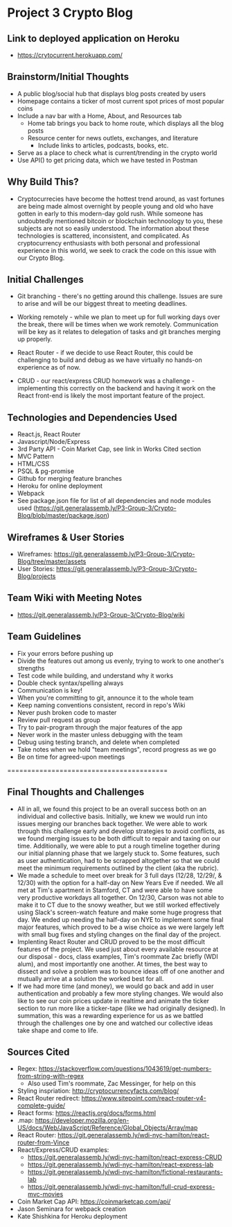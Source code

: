 # Project 3 Crypto Blog

## Link to deployed application on Heroku

* https://crytocurrent.herokuapp.com/

## Brainstorm/Initial Thoughts

* A public blog/social hub that displays blog posts created by users
* Homepage contains a ticker of most current spot prices of most popular coins
* Include a nav bar with a Home, About, and Resources tab
    * Home tab brings you back to home route, which displays all the blog posts
    * Resource center for news outlets, exchanges, and literature
        * Include links to articles, podcasts, books, etc.
* Serve as a place to check what is current/trending in the crypto world
* Use API() to get pricing data, which we have tested in Postman

## Why Build This?
    
* Cryptocurrecies have become the hottest trend around, as vast fortunes are being made almost overnight by people young and old who have gotten in early to this modern-day gold rush. While someone has undoubtedly mentioned bitcoin or blockchain technoology to you, these subjects are not so easily understood. The information about these technologies is scattered, inconsistent, and complicated. As cryptocurrency enthusiasts with both personal and professional experience in this world, we seek to crack the code on this issue with our Crypto Blog.

## Initial Challenges

* Git branching - there's no getting around this challenge. Issues are sure to arise and will be our biggest threat to meeting deadlines.

* Working remotely - while we plan to meet up for full working days over the break, there will be times when we work remotely. Communication will be key as it relates to delegation of tasks and git branches merging up properly.

* React Router - if we decide to use React Router, this could be challenging to build and debug as we have virtually no hands-on experience as of now.

* CRUD - our react/express CRUD homework was a challenge - implementing this correctly on the backend and having it work on the React front-end is likely the most important feature of the project.

## Technologies and Dependencies Used

* React.js, React Router
* Javascript/Node/Express
* 3rd Party API - Coin Market Cap, see link in Works Cited section
* MVC Pattern
* HTML/CSS
* PSQL & pg-promise
* Github for merging feature branches
* Heroku for online deployment
* Webpack 
* See package.json file for list of all dependencies and node modules used (https://git.generalassemb.ly/P3-Group-3/Crypto-Blog/blob/master/package.json)

## Wireframes & User Stories

* Wireframes: https://git.generalassemb.ly/P3-Group-3/Crypto-Blog/tree/master/assets
* User Stories: https://git.generalassemb.ly/P3-Group-3/Crypto-Blog/projects

## Team Wiki with Meeting Notes

* https://git.generalassemb.ly/P3-Group-3/Crypto-Blog/wiki

## Team Guidelines

* Fix your errors before pushing up 
* Divide the features out among us evenly, trying to work to one another's strengths
* Test code while building, and understand why it works
* Double check syntax/spelling always
* Communication is key!
* When you're committing to git, announce it to the whole team
* Keep naming conventions consistent, record in repo's Wiki
* Never push broken code to master
* Review pull request as group
* Try to pair-program through the major features of the app
* Never work in the master unless debugging with the team
* Debug using testing branch, and delete when completed
* Take notes when we hold "team meetings", record progress as we go
* Be on time for agreed-upon meetings

========================================


## Final Thoughts and Challenges

* All in all, we found this project to be an overall success both on an individual and collective basis. Initially, we knew we would run into issues merging our branches back together. We were able to work through this challenge early and develop strategies to avoid conflicts, as we found merging issues to be both difficult to repair and taxing on our time. Additionally, we were able to put a rough timeline together during our initial planning phase that we largely stuck to. Some features, such as user authentication, had to be scrapped altogether so that we could meet the minimum requirements outlined by the client (aka the rubric). 
* We made a schedule to meet over break for 3 full days (12/28, 12/29/, & 12/30) with the option for a half-day on New Years Eve if needed. We all met at Tim's apartment in Stamford, CT and were able to have some very productive workdays all together. On 12/30, Carson was not able to make it to CT due to the snowy weather, but we still worked effectively using Slack's screen-watch feature and make some huge progress that day. We ended up needing the half-day on NYE to implement some final major features, which proved to be a wise choice as we were largely left with small bug fixes and styling changes on the final day of the project.
* Implenting React Router and CRUD proved to be the most difficult features of the project. We used just about every available resource at our disposal - docs, class examples, Tim's roommate Zac briefly (WDI alum), and most importantly one another. At times, the best way to dissect and solve a problem was to bounce ideas off of one another and mutually arrive at a solution the worked best for all.
* If we had more time (and money), we would go back and add in user authentication and probably a few more styling changes. We would also like to see our coin prices update in realtime and animate the ticker section to run more like a ticker-tape (like we had originally designed). In summation, this was a rewarding experience for us as we battled through the challenges one by one and watched our collective ideas take shape and come to life.

## Sources Cited

* Regex: https://stackoverflow.com/questions/1043619/get-numbers-from-string-with-regex
    * Also used Tim's roommate, Zac Messinger, for help on this 
* Styling inspriation: http://cryptocurrencyfacts.com/blog/
* React Router redirect: https://www.sitepoint.com/react-router-v4-complete-guide/
* React forms: https://reactjs.org/docs/forms.html
* .map: https://developer.mozilla.org/en-US/docs/Web/JavaScript/Reference/Global_Objects/Array/map
* React Router: https://git.generalassemb.ly/wdi-nyc-hamilton/react-router-from-Vince
* React/Express/CRUD examples:
    * https://git.generalassemb.ly/wdi-nyc-hamilton/react-express-CRUD
    * https://git.generalassemb.ly/wdi-nyc-hamilton/react-express-lab
    * https://git.generalassemb.ly/wdi-nyc-hamilton/fictional-restaurants-lab
    * https://git.generalassemb.ly/wdi-nyc-hamilton/full-crud-express-mvc-movies
* Coin Market Cap API: https://coinmarketcap.com/api/
* Jason Seminara for webpack creation
* Kate Shishkina for Heroku deployment

